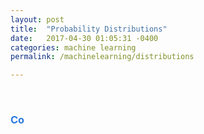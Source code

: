 ```yaml
---
layout: post
title:  "Probability Distributions"
date:   2017-04-30 01:05:31 -0400
categories: machine learning
permalink: /machinelearning/distributions

---
```


<br/>

<h3 style="color:#2a7ae2"> Co </h3>